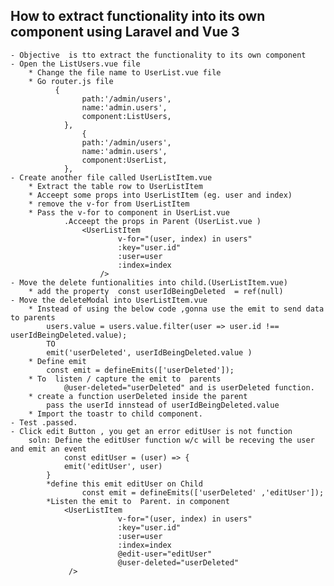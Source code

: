 ## How to extract functionality into its own component using Laravel and Vue 3
    - Objective  is tto extract the functionality to its own component
    - Open the ListUsers.vue file 
        * Change the file name to UserList.vue file
        * Go router.js file
              {
                    path:'/admin/users',
                    name:'admin.users',
                    component:ListUsers,
                },
                    {
                    path:'/admin/users',
                    name:'admin.users',
                    component:UserList,
                },
    - Create another file called UserListItem.vue
        * Extract the table row to UserListItem
        * Acceept some props into UserListItem (eg. user and index)
        * remove the v-for from UserListItem
        * Pass the v-for to component in UserList.vue 
                .Acceept the props in Parent (UserList.vue )
                    <UserListItem
                            v-for="(user, index) in users"
                            :key="user.id"
                            :user=user
                            :index=index
                        />
    - Move the delete funtionalities into child.(UserListItem.vue)
        * add the property  const userIdBeingDeleted  = ref(null)
    - Move the deleteModal into UserListItem.vue
        * Instead of using the below code ,gonna use the emit to send data to parents
            users.value = users.value.filter(user => user.id !== userIdBeingDeleted.value);
            TO 
            emit('userDeleted', userIdBeingDeleted.value )
        * Define emit
            const emit = defineEmits(['userDeleted']);
        * To  listen / capture the emit to  parents
                @user-deleted="userDeleted" and is userDeleted function.
        * create a function userDeleted inside the parent 
            pass the userId innstead of userIdBeingDeleted.value
        * Import the toastr to child component.
    - Test .passed.
    - Click edit Button , you get an error editUser is not function
        soln: Define the editUser function w/c will be receving the user and emit an event
                const editUser = (user) => {
                emit('editUser', user)
            }
            *define this emit editUser on Child
                    const emit = defineEmits(['userDeleted' ,'editUser']);
            *Listen the emit to  Parent. in component
                <UserListItem
                            v-for="(user, index) in users"
                            :key="user.id"
                            :user=user
                            :index=index
                            @edit-user="editUser"
                            @user-deleted="userDeleted"
                 />
            
        
        
    

                
        

    

